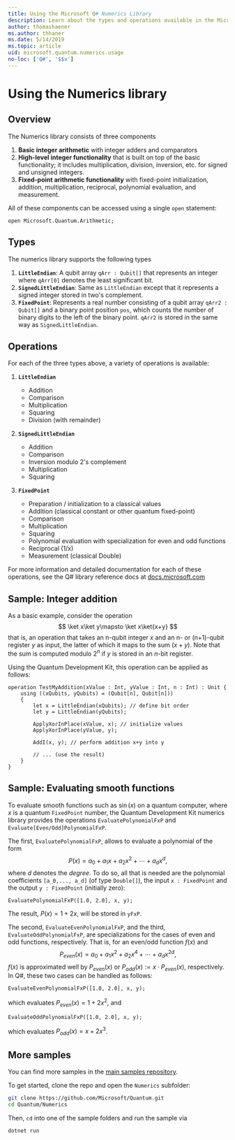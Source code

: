 ```yaml
---
title: Using the Microsoft Q# Numerics Library
description: Learn about the types and operations available in the Microsoft Quantum Numerics library.
author: thomashaener
ms.author: thhaner
ms.date: 5/14/2019
ms.topic: article
uid: microsoft.quantum.numerics.usage
no-loc: ['Q#', '$$v']
---
```


# Using the Numerics library

## Overview

The Numerics library consists of three components

1. **Basic integer arithmetic** with integer adders and comparators
1. **High-level integer functionality** that is built on top of the basic 
    functionality; it includes multiplication, division, inversion, etc.
    for signed and unsigned integers.
1. **Fixed-point arithmetic functionality** with fixed-point initialization,
    addition, multiplication, reciprocal, polynomial evaluation, and measurement.

All of these components can be accessed using a single `open` statement:
```qsharp
open Microsoft.Quantum.Arithmetic;
```

## Types

The numerics library supports the following types

1. **`LittleEndian`**: A qubit array `qArr : Qubit[]` that represents an integer where `qArr[0]` denotes the least significant
bit.
1. **`SignedLittleEndian`**: Same as `LittleEndian` except that it represents a signed integer stored in two's complement.
1. **`FixedPoint`**: Represents a real number consisting of a qubit array `qArr2 : Qubit[]` and a
binary point position `pos`, which counts the number of binary digits to the left of the binary point. `qArr2` is stored
in the same way as `SignedLittleEndian`.

## Operations

For each of the three types above, a variety of operations is available:

1. **`LittleEndian`**
    - Addition
    - Comparison
    - Multiplication
    - Squaring
    - Division (with remainder)

1. **`SignedLittleEndian`**
    - Addition
    - Comparison
    - Inversion modulo 2's complement
    - Multiplication
    - Squaring

1. **`FixedPoint`**
    - Preparation / initialization to a classical values
    - Addition (classical constant or other quantum fixed-point)
    - Comparison
    - Multiplication
    - Squaring
    - Polynomial evaluation with specialization for even and odd functions
    - Reciprocal (1/x)
    - Measurement (classical Double)

For more information and detailed documentation for each of these operations, see the Q# library reference docs at [docs.microsoft.com](https://docs.microsoft.com/quantum)

## Sample: Integer addition

As a basic example, consider the operation
$$
\ket x\ket y\mapsto \ket x\ket{x+y}
$$
that is, an operation that takes an n-qubit integer $x$ and an n- or (n+1)-qubit
register $y$ as input, the latter of which it maps to the sum $(x+y)$. Note that the
sum is computed modulo $2^n$ if $y$ is stored in an $n$-bit register.

Using the Quantum Development Kit, this operation can be applied as follows:
```qsharp
operation TestMyAddition(xValue : Int, yValue : Int, n : Int) : Unit {
    using ((xQubits, yQubits) = (Qubit[n], Qubit[n]))
    {
        let x = LittleEndian(xQubits); // define bit order
        let y = LittleEndian(yQubits);
        
        ApplyXorInPlace(xValue, x); // initialize values
        ApplyXorInPlace(yValue, y);
        
        AddI(x, y); // perform addition x+y into y
        
        // ... (use the result)
    }
}
```

## Sample: Evaluating smooth functions

To evaluate smooth functions such as $\sin(x)$ on a quantum computer, where $x$ is a quantum `FixedPoint` number,
the Quantum Development Kit numerics library provides the operations `EvaluatePolynomialFxP` and `Evaluate[Even/Odd]PolynomialFxP`.

The first, `EvaluatePolynomialFxP`, allows to evaluate a polynomial of the form
$$
P(x) = a_0 + a_1x + a_2x^2 + \cdots + a_dx^d,
$$
where $d$ denotes the *degree*. To do so, all that is needed are the polynomial coefficients `[a_0,..., a_d]` (of type `Double[]`),
the input `x : FixedPoint` and the output `y : FixedPoint` (initially zero):
```qsharp
EvaluatePolynomialFxP([1.0, 2.0], x, y);
```
The result, $P(x)=1+2x$, will be stored in `yFxP`.

The second, `EvaluateEvenPolynomialFxP`, and the third, `EvaluateOddPolynomialFxP`, are specializations
for the cases of even and odd functions, respectively. That is, for an even/odd function $f(x)$ and
$$
P_{even}(x)=a_0 + a_1 x^2 + a_2 x^4 + \cdots + a_d x^{2d},
$$
$f(x)$ is approximated well by $P_{even}(x)$ or $P_{odd}(x) := x\cdot P_{even}(x)$, respectively.
In Q#, these two cases can be handled as follows:
```qsharp
EvaluateEvenPolynomialFxP([1.0, 2.0], x, y);
```
which evaluates $P_{even}(x) = 1 + 2x^2$, and
```qsharp
EvaluateOddPolynomialFxP([1.0, 2.0], x, y);
```
which evaluates $P_{odd}(x) = x + 2x^3$.

## More samples

You can find more samples in the [main samples repository](https://github.com/Microsoft/Quantum).

To get started, clone the repo and open the `Numerics` subfolder:

```bash
git clone https://github.com/Microsoft/Quantum.git
cd Quantum/Numerics
```

Then, `cd` into one of the sample folders and run the sample via

```bash
dotnet run
```
